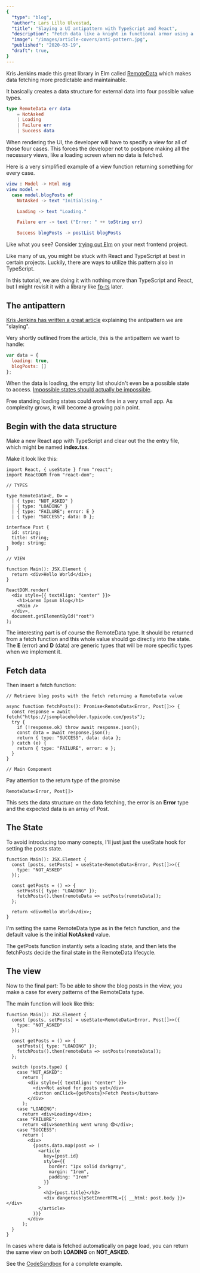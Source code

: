 ```yaml
---
{
  "type": "blog",
  "author": Lars Lillo Ulvestad,
  "title": "Slaying a UI antipattern with TypeScript and React",
  "description": "Fetch data like a knight in functional armor using a powerful Elm pattern.",
  "image": "/images/article-covers/anti-pattern.jpg",
  "published": "2020-03-19",
  "draft": true,
}
---
```


Kris Jenkins made this great library in Elm called [RemoteData](https://package.elm-lang.org/packages/krisajenkins/remotedata/latest/) which makes data fetching more predictable and maintainable.

It basically creates a data structure for external data into four possible value types.

```elm
type RemoteData err data
    = NotAsked
    | Loading
    | Failure err
    | Success data
```

When rendering the UI, the developer will have to specify a view for all of those four cases. This forces the developer not to postpone making all the necessary views, like a loading screen when no data is fetched.

Here is a very simplified example of a view function returning something for every case.

```elm
view : Model -> Html msg
view model =
  case model.blogPosts of
    NotAsked -> text "Initialising."

    Loading -> text "Loading."

    Failure err -> text ("Error: " ++ toString err)

    Success blogPosts -> postList blogPosts
```

Like what you see? Consider [trying out Elm](https://elm-lang.org/) on your next frontend project.

Like many of us, you might be stuck with React and TypeScript at best in certain projects. Luckily, there are ways to utilize this pattern also in TypeScript.

In this tutorial, we are doing it with nothing more than TypeScript and React, but I might revisit it with a library like [fp-ts](https://gcanti.github.io/fp-ts/) later.

## The antipattern

[Kris Jenkins has written a great article](http://blog.jenkster.com/2016/06/how-elm-slays-a-ui-antipattern.html) explaining the antipattern we are "slaying".

Very shortly outlined from the article, this is the antipattern we want to handle:

```javascript
var data = {
  loading: true,
  blogPosts: []
};
```

When the data is loading, the empty list shouldn't even be a possible state to access. [Impossible states should actually be impossible](https://www.youtube.com/watch?v=IcgmSRJHu_8).

Free standing loading states could work fine in a very small app. As complexity grows, it will become a growing pain point.

## Begin with the data structure

Make a new React app with TypeScript and clear out the the entry file, which might be named **index.tsx**.

Make it look like this:

```tsx
import React, { useState } from "react";
import ReactDOM from "react-dom";

// TYPES

type RemoteData<E, D> =
  | { type: "NOT_ASKED" }
  | { type: "LOADING" }
  | { type: "FAILURE"; error: E }
  | { type: "SUCCESS"; data: D };

interface Post {
  id: string;
  title: string;
  body: string;
}

// VIEW

function Main(): JSX.Element {
  return <div>Hello World</div>;
}

ReactDOM.render(
  <div style={{ textAlign: "center" }}>
    <h1>Lorem Ipsum blog</h1>
    <Main />
  </div>,
  document.getElementById("root")
);
```

The interesting part is of course the RemoteData type. It should be returned from a fetch function and this whole value should go directly into the state. The **E** (error) and **D** (data) are generic types that will be more specific types when we implement it.

## Fetch data

Then insert a fetch function:

```tsx
// Retrieve blog posts with the fetch returning a RemoteData value

async function fetchPosts(): Promise<RemoteData<Error, Post[]>> {
  const response = await fetch("https://jsonplaceholder.typicode.com/posts");
  try {
    if (!response.ok) throw await response.json();
    const data = await response.json();
    return { type: "SUCCESS", data: data };
  } catch (e) {
    return { type: "FAILURE", error: e };
  }
}

// Main Component
```

Pay attention to the return type of the promise

```tsx
RemoteData<Error, Post[]>
```

This sets the data structure on the data fetching, the error is an **Error** type and the expected data is an array of Post.

## The State

To avoid introducing too many conepts, I'll just just the useState hook for setting the posts state.

```tsx
function Main(): JSX.Element {
  const [posts, setPosts] = useState<RemoteData<Error, Post[]>>({
    type: "NOT_ASKED"
  });

  const getPosts = () => {
    setPosts({ type: "LOADING" });
    fetchPosts().then(remoteData => setPosts(remoteData));
  };

  return <div>Hello World</div>;
}
```

I'm setting the same RemoteData type as in the fetch function, and the default value is the initial **NotAsked** value.

The getPosts function instantly sets a loading state, and then lets the fetchPosts decide the final state in the RemoteData lifecycle.

## The view

Now to the final part: To be able to show the blog posts in the view, you make a case for every patterns of the RemoteData type.

The main function will look like this:

```tsx
function Main(): JSX.Element {
  const [posts, setPosts] = useState<RemoteData<Error, Post[]>>({
    type: "NOT_ASKED"
  });

  const getPosts = () => {
    setPosts({ type: "LOADING" });
    fetchPosts().then(remoteData => setPosts(remoteData));
  };

  switch (posts.type) {
    case "NOT_ASKED":
      return (
        <div style={{ textAlign: "center" }}>
          <div>Not asked for posts yet</div>
          <button onClick={getPosts}>Fetch Posts</button>
        </div>
      );
    case "LOADING":
      return <div>Loading</div>;
    case "FAILURE":
      return <div>Something went wrong 😨</div>;
    case "SUCCESS":
      return (
        <div>
          {posts.data.map(post => (
            <article
              key={post.id}
              style={{
                border: "1px solid darkgray",
                margin: "1rem",
                padding: "1rem"
              }}
            >
              <h2>{post.title}</h2>
              <div dangerouslySetInnerHTML={{ __html: post.body }}></div>
            </article>
          ))}
        </div>
      );
  }
}
```

In cases where data is fetched automatically on page load, you can return the same view on both **LOADING** on **NOT_ASKED**.

See the [CodeSandbox](https://codesandbox.io/s/remotedata-with-typescript-and-react-77dci) for a complete example.
